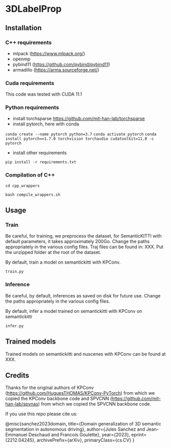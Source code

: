 # 3DLabelProp

## Installation

### C++ requirements

- mlpack (https://www.mlpack.org/)
- openmp
- pybind11 (https://github.com/pybind/pybind11)
- armadillo (https://arma.sourceforge.net/)

### Cuda requirements

This code was tested with CUDA 11.1

### Python requirements

- install torchsparse https://github.com/mit-han-lab/torchsparse
- install pytorch, here with conda

`conda create --name pytorch python=3.7`
`conda activate pytorch`
`conda install pytorch==1.7.0 torchvision torchaudio cudatoolkit=11.0 -c pytorch`
- install other requirements

`pip install -r requirements.txt`

### Compilation of C++

`cd cpp_wrappers`

`bash compile_wrappers.sh`

## Usage

### Train
Be careful, for training, we preprocess the dataset, for SemanticKITTI with default parameters, it takes approximately 200Go.
Change the paths appropriately in the various config files.
Traj files can be found in: XXX. Put the unzipped folder at the root of the dataset.

By default, train a model on semantickitti with KPConv.

`train.py`

### Inference
Be careful, by default, inferences as saved on disk for future use.
Change the paths appropriately in the various config files.

By default, infer a model trained on semantickitti with KPConv on semantickitti

`infer.py`

## Trained models
Trained models on semantickitti and nuscenes with KPConv can be found at XXX.

## Credits

Thanks for the original authors of KPConv (https://github.com/HuguesTHOMAS/KPConv-PyTorch) from which we copied the KPConv backbone code and SPVCNN (https://github.com/mit-han-lab/spvnas) from which we copied the SPVCNN backbone code.

If you use this repo please cite us:

@misc{sanchez2023domain,
      title={Domain generalization of 3D semantic segmentation in autonomous driving}, 
      author={Jules Sanchez and Jean-Emmanuel Deschaud and Francois Goulette},
      year={2023},
      eprint={2212.04245},
      archivePrefix={arXiv},
      primaryClass={cs.CV}
}